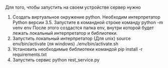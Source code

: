 Для того, чтобы запустить на своем устройстве сервер нужно
1. Создать виртуальное окружение python. Необходим интерпретатор Python версии 3.5. Запустите в командной строке команду
python -m venv env
После этого создастся папка env, внутри которой будет лежать локальный интерпретатор и библиотеки. 
2. Запустить локальный интерпретатор
(Для unix) source env/bin/activate
(ля windows) ./env/bin/activate.sh
3. Установить необходимые библиотеки командой
pip install -r requirements.txt
4. Запустить сервис
python rest_service.py